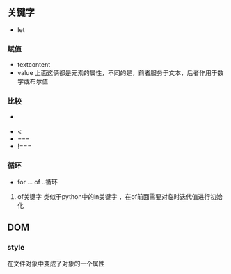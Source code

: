 ## 关键字 
* let 
### 赋值 
* textcontent 
* value 
上面这俩都是元素的属性，不同的是，前者服务于文本，后者作用于数字或布尔值
### 比较 
* >
* <
* ===
* !=== 
### 循环 
* for ... of ..循环 
1. of关键字 
类似于python中的in关键字 ，在of前面需要对临时迭代值进行初始化 
## DOM 
### style 
在文件对象中变成了对象的一个属性